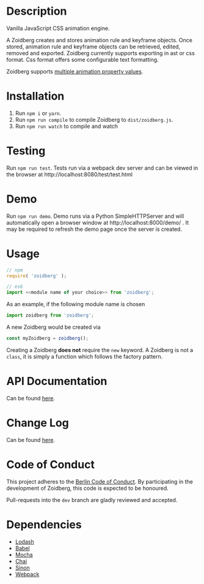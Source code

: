 Description
===========

Vanilla JavaScript CSS animation engine.

A Zoidberg creates and stores animation rule and keyframe objects. Once stored,
animation rule and keyframe objects can be retrieved, edited, removed and exported.
Zoidberg currently supports exporting in ast or css format. Css format offers some configurable
text formatting.

Zoidberg supports [multiple animation property values](https://developer.mozilla.org/en-US/docs/Web/CSS/CSS_Animations/Using_CSS_animations#Setting_multiple_animation_property_values).


Installation
============

1. Run `npm i` or `yarn`.
2. Run `npm run compile` to compile Zoidberg to `dist/zoidberg.js`.
3. Run `npm run watch` to compile and watch


Testing
============

Run `npm run test`. Tests run via a webpack dev server and can be viewed in
the browser at http://localhost:8080/test/test.html


Demo
===========

Run `npm run demo`. Demo runs via a Python SimpleHTTPServer and will automatically
open a browser window at http://localhost:8000/demo/ . It may be required to refresh
the demo page once the server is created.


Usage
============

```js
// npm
require( 'zoidberg' );

// es6
import <<module name of your choice>> from 'zoidberg';
```

As an example, if the following module name is chosen

```js
import zoidberg from 'zoidberg';
```

A new Zoidberg would be created via

```js
const myZoidberg = zoidberg();
```

Creating a Zoidberg **does not** require the `new` keyword. A Zoidberg is not a `class`, it is simply a function which follows the factory pattern.


API Documentation
=============

Can be found [here](https://github.com/sociomantic/zoidberg/blob/master/api.md).


Change Log
============

Can be found [here](https://github.com/sociomantic/zoidberg/blob/master/changelog.md).


Code of Conduct
===============

This project adheres to the [Berlin Code of Conduct](http://berlincodeofconduct.org/). By participating in the development of Zoidberg, this code is expected to be honoured.

Pull-requests into the `dev` branch are gladly reviewed and accepted.

Dependencies
============
- [Lodash](https://github.com/lodash)
- [Babel](https://github.com/babel/babel)
- [Mocha](https://github.com/mochajs/mocha)
- [Chai](https://github.com/chaijs/chai)
- [Sinon](https://github.com/sinonjs/sinon)
- [Webpack](https://github.com/webpack/webpack)

